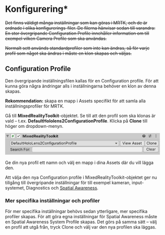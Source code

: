 # Konfigurering\*

~~Det finns väldigt många inställningar som kan göras i MRTK, och de är ordnade i olika konfigurerings-filer. De filerna hänvisar sedan till varandra: En stor övergripande Configuration Profile innehåller information om till exempel vilken Camera Profile som ska användas.~~

~~Normalt sett används standardprofiler som inte kan ändras, så för varje profil som något ska ändras i måste en klon skapas och väljas.~~

## Configuration Profile

Den övergripande inställningsfilen kallas för en Configuration profile. För att kunna göra några ändringar alls i inställningarna behöver en klon av denna skapas.

**Rekommendation:** skapa en mapp i Assets specifikt för att samla alla inställningsprofiler för MRTK.

Gå till **MixedRealityToolkit**-objektet. Se till att den profil som ska klonas är vald – t.ex. **DefaultHololens2ConfigurationProfile**. Klicka på **Clone** till höger om dropdown-menyn.

![](<../../.gitbook/assets/image (4) (2).png>)

Ge din nya profil ett namn och välj en mapp i dina Assets där du vill lägga den.

Att välja den nya Configuration profile i MixedRealityToolkit-objektet ger nu tillgång till övergripande inställningar för till exempel kameran, input-systemet, Diagnostics och [Spatial Awareness](spatial-awareness.md).

### Mer specifika inställningar och profiler

För mer specifika inställningar behövs sedan ytterligare, mer specifika profiler skapas. För att göra egna inställningar för Spatial Awareness måste en Spatial Awareness System Profile skapas. Det görs på samma sätt – välj en profil att utgå från, tryck Clone och välj var den nya profilen ska läggas.

